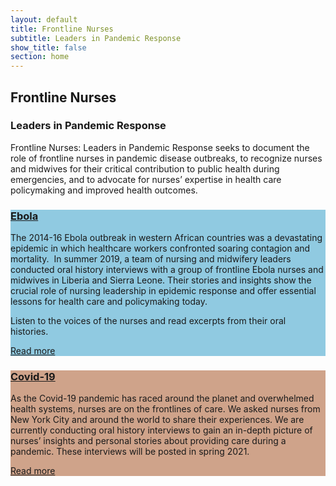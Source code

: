 ```yaml
---
layout: default
title: Frontline Nurses
subtitle: Leaders in Pandemic Response
show_title: false
section: home
---
```


<section class="Intro mh-100 flex flex-column">
  <div class="Intro__inner flex flex-column flex-auto justify-between relative w-100 pt5 pt3-md pa3">
      <div class="Intro__top">
          <h1 class="page-header">Frontline Nurses</h1>
          <h3 class="section-header mt2">Leaders in Pandemic Response</h3>
      </div>
      <div class="Intro__bottom w-100 w-50-lg mt6">
          <p>Frontline Nurses: Leaders in Pandemic Response seeks to document the role of frontline nurses in pandemic disease outbreaks, to recognize nurses and midwives for their critical contribution to public health during emergencies, and to advocate for nurses’ expertise in health care policymaking and improved health outcomes. </p>
      </div>
  </div>
</section>

<section class="Card h-a mh-100-md relative flex flex-column " style="background-color:#90CAE1">
  <div class="flex flex-auto flex-column flex-row-lg relative Card__inner w-100 pa3">
    <div class="Card__title relative absolute-md ma3-md"><a href="ebola/">
    <h3 class="body-header dib">Ebola</h3>
        </a></div>
    <div class="flex items-start items-end-md h-a h-50-md h-a-lg w-100 w-50-lg mt6 mt0-md">
        <div class="Card__description mr3 rich-text">
            <p>The 2014-16 Ebola outbreak in western African countries was a devastating epidemic in which healthcare workers confronted soaring contagion and mortality.  In summer 2019, a team of nursing and midwifery leaders conducted oral history interviews with a group of frontline Ebola nurses and midwives in Liberia and Sierra Leone. Their stories and insights show the crucial role of nursing leadership in epidemic response and offer essential lessons for health care and policymaking today. </p>
            <p>Listen to the voices of the nurses and read excerpts from their oral histories.</p><a class="dib mt5 Card__cta" href="ebola/">Read more</a>
        </div>
    </div>
    <div class="flex h-a h-50-md h-a-lg w-100 mt3 mt0-lg w-50-lg relative"><a class="flex-auto" href="ebola/">
        <figure class="Card__figure relative absolute-md" style="background-color:#90CAE1;background-image:url(//images.ctfassets.net/0j7k3rz20xse/1dY2BbFsStLq2Moa3SGWKw/c4456d22d5ba9cd39eac328a97e47633/Mask_Group.jpg?w=1456&amp;fm=jpg&amp;fl=progressive&amp;q=70);background-blend-mode:multiply"></figure>
            </a></div>
    </div>
</section>

<section class="Card h-a mh-100-md relative flex flex-column " style="background-color:#CFA38A">
   <div class="flex flex-auto flex-column flex-row-lg relative Card__inner w-100 pa3">
       <div class="Card__title relative absolute-md ma3-md"><a href="covid-19/">
               <h3 class="body-header dib">Covid-19</h3>
           </a></div>
       <div class="flex items-start items-end-md h-a h-50-md h-a-lg w-100 w-50-lg mt6 mt0-md">
           <div class="Card__description mr3 rich-text">
               <p>As the Covid-19 pandemic has raced around the planet and overwhelmed health systems, nurses are on the frontlines of care. We asked nurses from New York City and around the world to share their experiences. We are currently conducting oral history interviews to gain an in-depth picture of nurses’ insights and personal stories about providing care during a pandemic. These interviews will be posted in spring 2021.</p><a class="dib mt5 Card__cta" href="{{site.baseurl}}/covid/">Read more</a>
           </div>
       </div>
       <div class="flex h-a h-50-md h-a-lg w-100 mt3 mt0-lg w-50-lg relative"><a class="flex-auto" href="covid-19/">
         <figure class="Card__figure relative absolute-md" style="background-color:#CFA38A;background-image:url(//images.ctfassets.net/0j7k3rz20xse/6vQqh7VJNmeYd0mryvbKNL/1797ca16427d2faa4f9267f90fae4945/covid-home.png?w=1456&amp;fm=jpg&amp;fl=progressive&amp;q=70);background-blend-mode:multiply"></figure>
           </a></div>
   </div>
</section>
<!-- <div class="banner ebola container-fluid mb5">
    <div class="row">
        <div class="col-md-8">
            <h3 class="body-header">Ebola</h3>
            <p>The 2014-16 Ebola outbreak in western African countries was a devastating epidemic in which healthcare workers confronted soaring contagion and mortality.  In summer 2019, a team of nursing and midwifery leaders conducted oral history interviews with a group of frontline Ebola nurses and midwives in Liberia and Sierra Leone. Their stories and insights show the crucial role of nursing leadership in epidemic response and offer essential lessons for health care and policymaking today.</p>
            <p>Listen to the voices of the nurses and read excerpts from their oral histories.</p>
            <a href="#">Read more</a>            
        </div>
    </div>
</div>

<div class="banner covid container-fluid mb5">
    <div class="row">
        <div class="col-md-8">
            <h3 class="body-header">COVID-19</h3>
            <p>As the Covid-19 pandemic has raced around the planet and overwhelmed health systems, nurses are on the frontlines of care. We asked nurses from New York City and around the world to share their experiences. In the coming months, we will conduct oral history interviews to gain an in-depth picture of nurses’ insights and personal stories about providing care during a pandemic.</p>
            <a href="#">Read more</a>            
        </div>
    </div>
</div> -->

